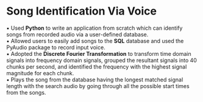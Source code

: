 # Song Identification Via Voice 
▪	Used **Python** to write an application from scratch which can identify songs from recorded audio via a user-defined database. <br />
▪	Allowed users to easily add songs to the **SQL** database and used the PyAudio package to record input voice.<br />
▪	Adopted the **Discrete Fourier Transformation** to transform time domain signals into frequency domain signals, grouped the resultant signals into 40 chunks per second, and identified the frequency with the highest signal magnitude for each chunk.<br />
▪	Plays the song from the database having the longest matched signal length with the search audio by going through all the possible start times from the songs. <br />

